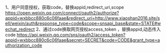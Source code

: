 1、用户同意授权，获取code，替换appid,redirect_uri,scope
https://open.weixin.qq.com/connect/oauth2/authorize?appid=wxbbcc880c6c06faae&redirect_uri=http://www.xiaoshan2016.site/sell/weixin/auth&response_type=code&scope=snsapi_base&state=STATE#wechat_redirect
2、通过code换取网页授权access_token ，替换appid,动态传入code
https://api.weixin.qq.com/sns/oauth2/access_token?appid=wxbbcc880c6c06faae&secret=SECRET&code=CODE&grant_type=authorization_code
